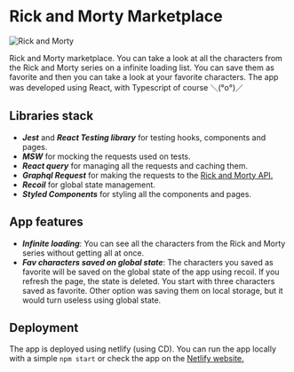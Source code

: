 # Rick and Morty Marketplace

![Rick and Morty](https://sm.ign.com/t/ign_pt/news/r/rick-morty/rick-mortys-dan-harmon-working-on-comedy-set-in-ancient-gree_723r.h720.jpg)

Rick and Morty marketplace. You can take a look at all the characters from the Rick and Morty series on a infinite loading list. You can save them as favorite and then you can take a look at your favorite characters. The app was developed using React, with Typescript of course ＼(°o°)／

## Libraries stack
* ***Jest*** and ***React Testing library*** for testing hooks, components and pages.
* ***MSW*** for mocking the requests used on tests.
* ***React query*** for managing all the requests and caching them.
* ***Graphql Request*** for making the requests to the [Rick and Morty API.](https://rickandmortyapi.com/)
* ***Recoil*** for global state management.
* ***Styled Components*** for styling all the components and pages.

## App features
* ***Infinite loading***: You can see all the characters from the Rick and Morty series without getting all at once.
* ***Fav characters saved on global state***: The characters you saved as favorite will be saved on the global state of the app using recoil. If you refresh the page, the state is deleted. You start with three characters saved as favorite. Other option was saving them on local storage, but it would turn useless using global state.

## Deployment
The app is deployed using netlify (using CD). You can run the app locally with a simple `npm start` or check the app on the [Netlify website.](https://rickandmorty-marketplace.netlify.app/)


